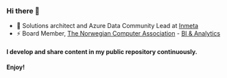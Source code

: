 ### Hi there 👋

- 💼 Solutions architect and Azure Data Community Lead at [Inmeta](https://inmeta.no/)
- ⚡ Board Member, [The Norwegian Computer Association](https://www.dataforeningen.no/) - [BI & Analytics](https://www.dataforeningen.no/faggruppe/bi-analytics/)


#### I develop and share content in my public repository continuously.

#### Enjoy!
